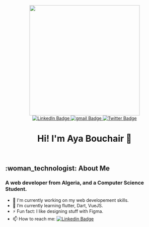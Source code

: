 
<div id="header" align="center">
  <img src="https://media.giphy.com/media/L1R1tvI9svkIWwpVYr/giphy.gif" width="350"/>
</div>
<div id="badges" align="center">
  <a href="[your-linkedin-URL](https://www.linkedin.com/in/aya-bouchair-2301b3106/)">
    <img src="https://img.shields.io/badge/LinkedIn-blue?style=for-the-badge&logo=linkedin&logoColor=white" alt="LinkedIn Badge"/>
  </a>
  <a href="ayabouchair24@gmail.com">
    <img src="https://img.shields.io/badge/gmail-red?style=for-the-badge&logo=gmail&logoColor=white" alt="gmail Badge"/>
  </a>
  <a href="[your-twitter-URL](https://twitter.com/_pixiiie_)">
    <img src="https://img.shields.io/badge/Twitter-blue?style=for-the-badge&logo=twitter&logoColor=white" alt="Twitter Badge"/>
  </a>
</div>

<h1 align="center">Hi! I'm Aya Bouchair 👋</h1>
<br>
<h2>:woman_technologist: About Me </h2>
<h3>A web developer from Algeria, and a Computer Science Student.</h3>

- 🔭 I'm currently working on my web developement skills.
- 🌱 I’m currently learning flutter, Dart, VueJS.
- ⚡ Fun fact: I like designing stuff with Figma.
- 📫 How to reach me: [![Linkedin Badge](https://img.shields.io/badge/-kakbar-blue?style=flat&logo=Linkedin&logoColor=white)]([your-linkedin-url](https://www.linkedin.com/in/aya-bouchair-2301b3106/))

